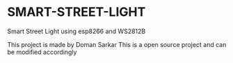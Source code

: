 # SMART-STREET-LIGHT
Smart Street Light using esp8266 and WS2812B

This project is made by Doman Sarkar
This is a open source project and can be modified accordingly
